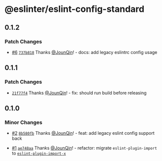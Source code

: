 # @eslinter/eslint-config-standard

## 0.1.2

### Patch Changes

- [#6](https://github.com/eslinter/eslint-config-standard/pull/6) [`737b818`](https://github.com/eslinter/eslint-config-standard/commit/737b8187953793d035e142b8ccd86b93271a443c) Thanks [@JounQin](https://github.com/JounQin)! - docs: add legacy eslintrc config usage

## 0.1.1

### Patch Changes

- [`21f77f4`](https://github.com/eslinter/eslint-config-standard/commit/21f77f4cf0e975194d6dbfc0c4a78b215ebedbeb) Thanks [@JounQin](https://github.com/JounQin)! - fix: should run build before releasing

## 0.1.0

### Minor Changes

- [#2](https://github.com/eslinter/eslint-config-standard/pull/2) [`8b580fb`](https://github.com/eslinter/eslint-config-standard/commit/8b580fbb19b12ecad3792b71a4301debad83250f) Thanks [@JounQin](https://github.com/JounQin)! - feat: add legacy eslint config support back

- [#1](https://github.com/eslinter/eslint-config-standard/pull/1) [`ae748aa`](https://github.com/eslinter/eslint-config-standard/commit/ae748aa43c4da6709f30aa9949d7d4eb730a08a3) Thanks [@JounQin](https://github.com/JounQin)! - refactor: migrate `eslint-plugin-import` to [`eslint-plugin-import-x`](https://github.com/un-ts/eslint-plugin-import-x)
